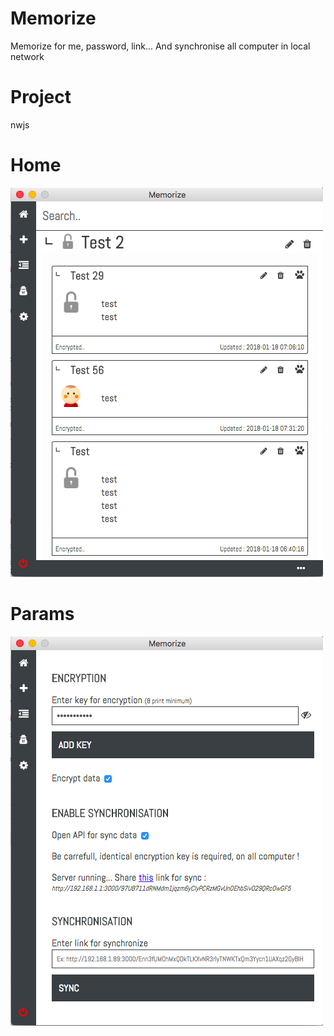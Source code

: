 # Memorize
Memorize for me, password, link... And synchronise all computer in local network

# Project
nwjs

# Home
![](/github/home.png)

# Params
![](/github/params.png)
